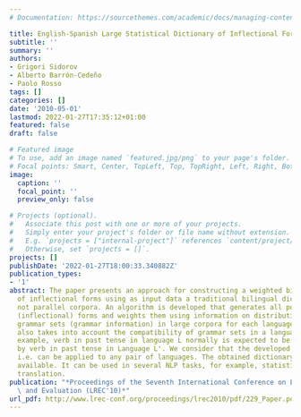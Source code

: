 ```yaml
---
# Documentation: https://sourcethemes.com/academic/docs/managing-content/

title: English-Spanish Large Statistical Dictionary of Inflectional Forms
subtitle: ''
summary: ''
authors:
- Grigori Sidorov
- Alberto Barrón-Cedeño
- Paolo Rosso
tags: []
categories: []
date: '2010-05-01'
lastmod: 2022-01-27T17:35:12+01:00
featured: false
draft: false

# Featured image
# To use, add an image named `featured.jpg/png` to your page's folder.
# Focal points: Smart, Center, TopLeft, Top, TopRight, Left, Right, BottomLeft, Bottom, BottomRight.
image:
  caption: ''
  focal_point: ''
  preview_only: false

# Projects (optional).
#   Associate this post with one or more of your projects.
#   Simply enter your project's folder or file name without extension.
#   E.g. `projects = ["internal-project"]` references `content/project/deep-learning/index.md`.
#   Otherwise, set `projects = []`.
projects: []
publishDate: '2022-01-27T18:00:33.340882Z'
publication_types:
- '1'
abstract: The paper presents an approach for constructing a weighted bilingual dictionary
  of inflectional forms using as input data a traditional bilingual dictionary, and
  not parallel corpora. An algorithm is developed that generates all possible morphological
  (inflectional) forms and weights them using information on distribution of corresponding
  grammar sets (grammar information) in large corpora for each language. The algorithm
  also takes into account the compatibility of grammar sets in a language pair; for
  example, verb in past tense in language L normally is expected to be translated
  by verb in past tense in Language L'. We consider that the developed method is universal,
  i.e. can be applied to any pair of languages. The obtained dictionary is freely
  available. It can be used in several NLP tasks, for example, statistical machine
  translation.
publication: "*Proceedings of the Seventh International Conference on Language Resources\
  \ and Evaluation (LREC'10)*"
url_pdf: http://www.lrec-conf.org/proceedings/lrec2010/pdf/229_Paper.pdf
---
```

